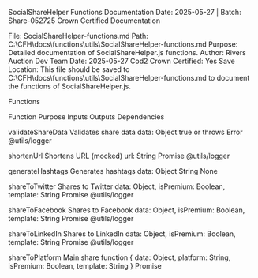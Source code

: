 SocialShareHelper Functions Documentation
Date: 2025-05-27 | Batch: Share-052725
Crown Certified Documentation

File: SocialShareHelper-functions.md
Path: C:\CFH\docs\functions\utils\SocialShareHelper-functions.md
Purpose: Detailed documentation of SocialShareHelper.js functions.
Author: Rivers Auction Dev Team
Date: 2025-05-27
Cod2 Crown Certified: Yes
Save Location: This file should be saved to C:\CFH\docs\functions\utils\SocialShareHelper-functions.md to document the functions of SocialShareHelper.js.

Functions



Function
Purpose
Inputs
Outputs
Dependencies



validateShareData
Validates share data
data: Object
true or throws Error
@utils/logger


shortenUrl
Shortens URL (mocked)
url: String
Promise<String>
@utils/logger


generateHashtags
Generates hashtags
data: Object
String
None


shareToTwitter
Shares to Twitter
data: Object, isPremium: Boolean, template: String
Promise<Object>
@utils/logger


shareToFacebook
Shares to Facebook
data: Object, isPremium: Boolean, template: String
Promise<Object>
@utils/logger


shareToLinkedIn
Shares to LinkedIn
data: Object, isPremium: Boolean, template: String
Promise<Object>
@utils/logger


shareToPlatform
Main share function
{ data: Object, platform: String, isPremium: Boolean, template: String }
Promise<Object>
@utils/cacheManager, @utils/logger


trackAnalytics
Tracks share analytics
shareUrl: String
Promise<Object>
@utils/logger


Error Handling

Validates required fields and URL format.
Logs errors with logger.error.
Throws descriptive errors.

SG Man Compliance

Crown Certified Header: Included.
Test Coverage: Validated via SocialShareHelper.test.js.

